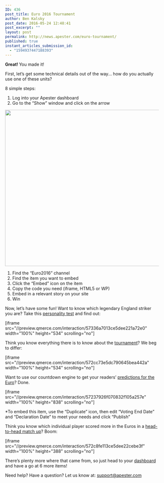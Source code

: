 ```yaml
---
ID: 436
post_title: Euro 2016 Tournament
author: Ben Kalsky
post_date: 2016-05-24 12:48:41
post_excerpt: ""
layout: post
permalink: http://news.apester.com/euro-tournament/
published: true
instant_articles_submission_id:
  - "1594937447188393"
---
```

<strong>Great! </strong> You made it!

First, let’s get some technical details out of the way... how do you actually use one of these units?

8 simple steps:
<ol>
 	<li>Log into your Apester dashboard</li>
 	<li>Go to the “Show” window and click on the arrow</li>
</ol>

<img class="aligncenter wp-image-417 size-large" src="http://news.apester.com/wp-content/uploads/sites/2/2016/05/euro16-1024x700.png" width="750" height="513" />

<ol>
 	<li>Find the “Euro2016” channel</li>
 	<li>Find the item you want to embed</li>
 	<li>Click the “Embed” icon on the item</li>
 	<li>Copy the code you need (iframe, HTML5 or WP)</li>
 	<li>Embed in a relevant story on your site</li>
 	<li>Win</li>
</ol>
Now, let’s have some fun! Want to know which legendary England striker you are?
Take this <a href="https://preview.qmerce.com/interaction/57336a7013ce5dee221a72e0" target="_blank">personality test</a> and find out:

[iframe src="//preview.qmerce.com/interaction/57336a7013ce5dee221a72e0" width="100%" height="534" scrolling="no"]

Think you know everything there is to know about the <a href="https://preview.qmerce.com/interaction/572cc73e5dc790645bea442a" target="_blank">tournament</a>? We beg to differ:

[iframe src="//preview.qmerce.com/interaction/572cc73e5dc790645bea442a" width="100%" height="534" scrolling="no"]

Want to use our countdown engine to get your readers’ <a href="https://preview.qmerce.com/interaction/57237926f070832f105a257e" target="_blank">predictions for the Euro</a>? Done.

[iframe src="//preview.qmerce.com/interaction/57237926f070832f105a257e" width="100%" height="838" scrolling="no"]

*To embed this item, use the “Duplicate” icon, then edit “Voting End Date” and “Declaration Date” to meet your needs and click “Publish”

Think you know which individual player scored more in the Euros in a <a href="https://preview.qmerce.com/interaction/572c8fe113ce5dee22cebe3f" target="_blank">head-to-head match up</a>? Boom:

[iframe src="//preview.qmerce.com/interaction/572c8fe113ce5dee22cebe3f" width="100%" height="388" scrolling="no"]

There’s plenty more where that came from, so just head to your <a href="http://app.apester.com" target="_blank">dashboard</a> and have a go at 6 more items!

Need help? Have a question? Let us know at: <a href="mailto:support@apester.com" target="_blank">support@apester.com</a>